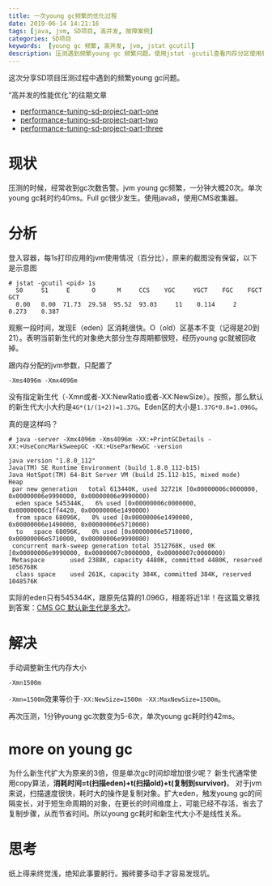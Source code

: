 ```yaml
---
title: 一次young gc频繁的优化过程
date: 2019-06-14 14:21:16
tags: [java, jvm, SD项目, 高并发, 故障案例]
categories: SD项目
keywords:  [young gc 频繁, 高并发, jvm, jstat gcutil]
description: 压测遇到频繁young gc 频繁问题。使用jstat -gcutil查看内存分区使用状况。计算cms收集器新生代大小遇到了问题。扩大新生代空间，减少young gc次数，单次gc耗时增加很少。
---
```


这次分享SD项目压测过程中遇到的频繁young gc问题。

“高并发的性能优化”的往期文章
- [performance-tuning-sd-project-part-one](/posts/performance-tuning-sd-project-part-one)
- [performance-tuning-sd-project-part-two](/posts/performance-tuning-sd-project-part-two)
- [performance-tuning-sd-project-part-three](/posts/performance-tuning-sd-project-part-three)


# 现状

压测的时候，经常收到gc次数告警。jvm young gc频繁，一分钟大概20次。单次young gc耗时约40ms。Full gc很少发生。使用java8，使用CMS收集器。
<!-- more -->
# 分析

登入容器，每1s打印应用的jvm使用情况（百分比），原来的截图没有保留，以下是示意图
```
# jstat -gcutil <pid> 1s
  S0     S1     E      O      M     CCS    YGC     YGCT    FGC    FGCT     GCT   
  0.00   0.00  71.73  29.58  95.52  93.03     11    0.114     2    0.273    0.387
```
观察一段时间，发现E（eden）区消耗很快。O（old）区基本不变（记得是20到21）。表明当前新生代的对象绝大部分生存周期都很短，经历young gc就被回收掉。

跟内存分配的jvm参数，只配置了
```
-Xms4096m -Xmx4096m
```
没有指定新生代（-Xmn或者-XX:NewRatio或者-XX:NewSize）。按照，那么默认的新生代大小大约是`4G*(1/(1+2))=1.37G`。Eden区的大小是`1.37G*0.8=1.096G`。 

真的是这样吗？

```
# java -server -Xmx4096m -Xms4096m -XX:+PrintGCDetails -XX:+UseConcMarkSweepGC -XX:+UseParNewGC -version

java version "1.8.0_112"
Java(TM) SE Runtime Environment (build 1.8.0_112-b15)
Java HotSpot(TM) 64-Bit Server VM (build 25.112-b15, mixed mode)
Heap
 par new generation   total 613440K, used 32721K [0x00000006c0000000, 0x00000006e9990000, 0x00000006e9990000)
  eden space 545344K,   6% used [0x00000006c0000000, 0x00000006c1ff4420, 0x00000006e1490000)
  from space 68096K,   0% used [0x00000006e1490000, 0x00000006e1490000, 0x00000006e5710000)
  to   space 68096K,   0% used [0x00000006e5710000, 0x00000006e5710000, 0x00000006e9990000)
 concurrent mark-sweep generation total 3512768K, used 0K [0x00000006e9990000, 0x00000007c0000000, 0x00000007c0000000)
 Metaspace       used 2388K, capacity 4480K, committed 4480K, reserved 1056768K
  class space    used 261K, capacity 384K, committed 384K, reserved 1048576K
```

实际的eden只有545344K，跟原先估算的1.096G，相差将近1半！在这篇文章找到答案：[CMS GC 默认新生代是多大?](https://www.jianshu.com/p/832fc4d4cb53)。

# 解决
手动调整新生代内存大小
```
-Xmn1500m
```
`-Xmn=1500m`效果等价于`-XX:NewSize=1500m -XX:MaxNewSize=1500m`。

再次压测，1分钟young gc次数变为5-6次，单次young gc耗时约42ms。

# more on young gc
为什么新生代扩大为原来的3倍，但是单次gc时间却增加很少呢？
新生代通常使用copy算法，**消耗时间=t(扫描eden)+t(扫描old)+t(复制到survivor)**。
对于jvm来说，扫描速度很快，耗时大的操作是复制对象。扩大eden，触发young gc的间隔变长，对于短生命周期的对象，在更长的时间维度上，可能已经不存活，省去了复制步骤，从而节省时间。所以young gc耗时和新生代大小不是线性关系。

# 思考

纸上得来终觉浅，绝知此事要躬行。搬砖要多动手才容易发现坑。



